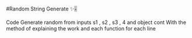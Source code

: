 #Random String Generate ✨🎚

Code Generate random from inputs s1 , s2 , s3 , 4  and object cont
With the method of explaining the work and each function for each line

